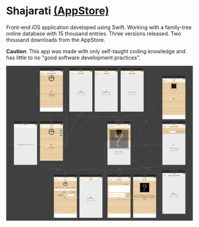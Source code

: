 # Shajarati [(AppStore)](apple.co/2BGK3Ze)

Front-end iOS application developed using Swift. Working with a family-tree online database with 15 thousand entries. Three versions released. Two thousand downloads from the AppStore.

**Caution**: This app was made with only self-taught coding knowledge and has little to no "good software development practices".

![V3 StoryBoard](https://github.com/rmnattas/Shajarati/blob/master/V3%20StoryBoard.png)
